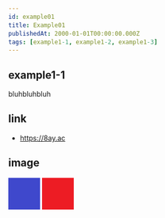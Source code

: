 ```yaml
---
id: example01
title: Example01
publishedAt: 2000-01-01T00:00:00.000Z
tags: [example1-1, example1-2, example1-3]
---
```


## example1-1

bluhbluhbluh

## link

- <https://8ay.ac>

## image

![blue](img/example01/blue.png)
![red](img/example01/red.png)

